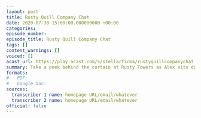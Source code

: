 ```yaml
---
layout: post
title: Rusty Quill Company Chat
date: 2020-07-30 15:00:00.000000000 +00:00
categories: 
episode_number: 
episode_title: Rusty Quill Company Chat
tags: []
content_warnings: []
voiced: []
acast_url: https://play.acast.com/s/stellarfirma/rustyquillcompanychat
summary: Take a peek behind the curtain at Rusty Towers as Alex sits down with various members of Rusty Quill Ltd for insight into what we do and the values we work towards as a company.
formats:
#   PDF: 
#   Google Doc: 
sources:
  transcriber 1 name: homepage URL/email/whatever
  transcriber 2 name: homepage URL/email/whatever
official: false
---
```


